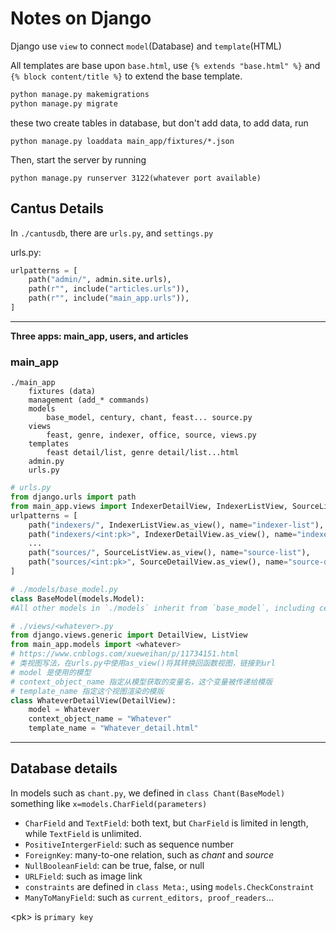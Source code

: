 # Notes on Django

Django use `view` to connect `model`(Database) and `template`(HTML)

All templates are base upon `base.html`, use `{% extends "base.html" %}` and `{% block content/title %}` to extend the base template.

```bash
python manage.py makemigrations
python manage.py migrate
```

these two create tables in database, but don't add data, to add data, run
```
python manage.py loaddata main_app/fixtures/*.json
```
Then, start the server by running
```
python manage.py runserver 3122(whatever port available)
```

## Cantus Details

In `./cantusdb`, there are `urls.py`, and `settings.py`

urls.py:
```python
urlpatterns = [
    path("admin/", admin.site.urls),
    path(r"", include("articles.urls")),
    path(r"", include("main_app.urls")),
]
```
---

**Three apps: main_app, users, and articles**

### main_app

```
./main_app
    fixtures (data)
    management (add_* commands)
    models
        base_model, century, chant, feast... source.py
    views
        feast, genre, indexer, office, source, views.py
    templates
        feast detail/list, genre detail/list...html
    admin.py
    urls.py
```


```python
# urls.py
from django.urls import path
from main_app.views import IndexerDetailView, IndexerListView, SourceListView, SourceDetailView
urlpatterns = [
    path("indexers/", IndexerListView.as_view(), name="indexer-list"),
    path("indexers/<int:pk>", IndexerDetailView.as_view(), name="indexer-detail"),
    ...
    path("sources/", SourceListView.as_view(), name="source-list"),
    path("sources/<int:pk>", SourceDetailView.as_view(), name="source-detail"),
]
```

```python
# ./models/base_model.py
class BaseModel(models.Model):
#All other models in `./models` inherit from `base_model`, including century, chant, feast,...source.py
```
```python
# ./views/<whatever>.py
from django.views.generic import DetailView, ListView
from main_app.models import <whatever>
# https://www.cnblogs.com/xueweihan/p/11734151.html
# 类视图写法，在urls.py中使用as_view()将其转换回函数视图，链接到url
# model 是使用的模型
# context_object_name 指定从模型获取的变量名，这个变量被传递给模版
# template_name 指定这个视图渲染的模版
class WhateverDetailView(DetailView):
    model = Whatever
    context_object_name = "Whatever"
    template_name = "Whatever_detail.html"
```
---

## Database details

In models such as `chant.py`, we defined in `class Chant(BaseModel)` something like `x=models.CharField(parameters)`

* `CharField` and `TextField`: both text, but `CharField` is limited in length, while `TextField` is unlimited.
* `PositiveIntergerField`: such as sequence number
* `ForeignKey`: many-to-one relation, such as *chant* and *source*
* `NullBooleanField`: can be true, false, or null
* `URLField`: such as image link
* `constraints` are defined in `class Meta:`, using `models.CheckConstraint`
* `ManyToManyField`: such as `current_editors, proof_readers`...

\<pk> is `primary key`